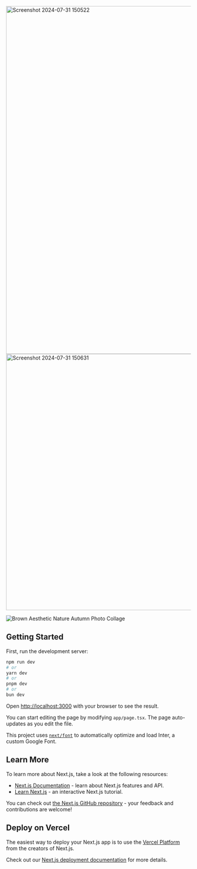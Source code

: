 <img width="946" alt="Screenshot 2024-07-31 150522" src="https://github.com/user-attachments/assets/3889c2ac-daf7-451f-9a7f-01f53563e9a7">
<img width="697" alt="Screenshot 2024-07-31 150631" src="https://github.com/user-attachments/assets/8ed6846f-4c64-448a-8e97-f23e099566d8">


![Brown Aesthetic Nature Autumn Photo Collage](https://github.com/user-attachments/assets/92823b24-c57b-4730-a049-eaa0b9bbe42d)


## Getting Started

First, run the development server:

```bash
npm run dev
# or
yarn dev
# or
pnpm dev
# or
bun dev
```

Open [http://localhost:3000](http://localhost:3000) with your browser to see the result.

You can start editing the page by modifying `app/page.tsx`. The page auto-updates as you edit the file.

This project uses [`next/font`](https://nextjs.org/docs/basic-features/font-optimization) to automatically optimize and load Inter, a custom Google Font.

## Learn More

To learn more about Next.js, take a look at the following resources:

- [Next.js Documentation](https://nextjs.org/docs) - learn about Next.js features and API.
- [Learn Next.js](https://nextjs.org/learn) - an interactive Next.js tutorial.

You can check out [the Next.js GitHub repository](https://github.com/vercel/next.js/) - your feedback and contributions are welcome!

## Deploy on Vercel

The easiest way to deploy your Next.js app is to use the [Vercel Platform](https://vercel.com/new?utm_medium=default-template&filter=next.js&utm_source=create-next-app&utm_campaign=create-next-app-readme) from the creators of Next.js.

Check out our [Next.js deployment documentation](https://nextjs.org/docs/deployment) for more details.

